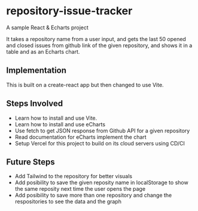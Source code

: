 # repository-issue-tracker
A sample React & Echarts project

It takes a repository name from a user input, and gets the last 50 opened and closed issues from github link of the given repository, and shows it in a table and as an Echarts chart.

## Implementation
This is built on a create-react app but then changed to use Vite.

## Steps Involved

- Learn how to install and use Vite.
- Learn how to install and use eCharts
- Use fetch to get JSON response from Github API for a given repository
- Read documentation for eCharts implement the chart
- Setup Vercel for this project to build on its cloud servers using CD/CI

## Future Steps

- Add Tailwind to the repository for better visuals
- Add posibility to save the given reposity name in localStorage to show the same reposity next time the user opens the page
- Add posibility to save more than one repository and change the respositories to see the data and the graph

